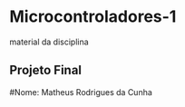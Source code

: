 # Microcontroladores-1
material da disciplina


## Projeto Final

#Nome: Matheus Rodrigues da Cunha

